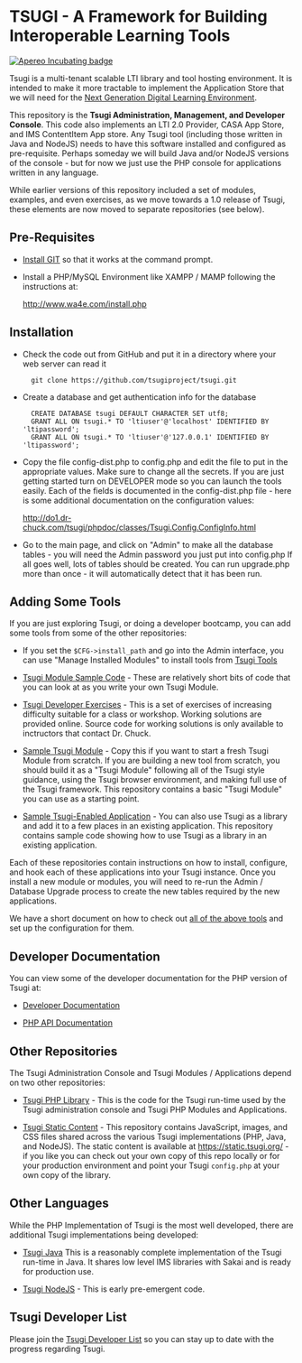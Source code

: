 TSUGI - A Framework for Building Interoperable Learning Tools
=============================================================
[![Apereo Incubating badge](https://img.shields.io/badge/apereo-incubating-blue.svg?logo=data%3Aimage%2Fpng%3Bbase64%2CiVBORw0KGgoAAAANSUhEUgAAAA4AAAAOCAYAAAAfSC3RAAAABmJLR0QA%2FwD%2FAP%2BgvaeTAAAACXBIWXMAAAsTAAALEwEAmpwYAAAAB3RJTUUH4QUTEi0ybN9p9wAAAiVJREFUKM9lkstLlGEUxn%2Fv%2B31joou0GTFKyswkKrrYdaEQ4cZAy4VQUS2iqH%2BrdUSNYmK0EM3IkjaChnmZKR0dHS0vpN%2FMe97TIqfMDpzN4XkeDg8%2Fw45R1XNAu%2Fe%2BGTgAqLX2KzAQRVGytLR0jN2jqo9FZFRVvfded66KehH5oKr3dpueiMiK915FRBeXcjo9k9K5zLz%2B3Nz8EyAqX51zdwGMqp738NSonlxf36Cn7zX9b4eYX8gSBAE1Bw9wpLaW%2BL5KWluukYjH31tr71vv%2FU0LJ5xzdL3q5dmLJK7gON5wjEQizsTkFMmeXkbHxtHfD14WkbYQaFZVMzk1zfDHERrPnqGz4wZ1tYfJ5%2FPMLOYYW16ltrqKRDyOMcYATXa7PRayixSc4%2FKFRhrqjxKGIWVlZVQkqpg1pYyvR%2BTFF2s5FFprVVXBAAqq%2F7a9uPKd1NomeTX4HXfrvZ8D2F9dTSwWMjwywueJLxQKBdLfZunue0Mqt8qPyMHf0HRorR0ArtbX1Zkrly7yPNnN1EyafZUVZLJZxjNLlHc%2BIlOxly0RyktC770fDIGX3vuOMAxOt19vJQxD%2BgeHmE6liMVKuNPawlZ9DWu2hG8bW1Tuib0LgqCrCMBDEckWAVjKLetMOq2ZhQV1zulGVFAnohv5wrSq3tpNzwMR%2BSQi%2FyEnIl5Ehpxzt4t6s9McRdGpIChpM8Y3ATXbkKdEZDAIgqQxZrKo%2FQUk5F9Xr20TrQAAAABJRU5ErkJggg%3D%3D)](https://www.apereo.org/content/projects-currently-incubation)

Tsugi is a multi-tenant scalable LTI library and tool hosting environment.
It is intended to make it more tractable to implement the Application Store
that we will need for the [
Next Generation Digital Learning Environment](http://www.ngdle.org).

This repository is the **Tsugi Administration, Management, and Developer
Console**.  This code also implements an LTI 2.0 Provider,
CASA App Store, and IMS ContentItem App store.  Any Tsugi tool (including
those written in Java and NodeJS) needs to have this software installed
and configured as pre-requisite.  Perhaps someday we will build Java and/or
NodeJS versions of the console - but for now we just use the PHP console
for applications written in any language.

While earlier versions of this repository included a set of modules, examples,
and even exercises, as we move towards a 1.0 release of Tsugi, these elements
are now moved to separate repositories (see below).

Pre-Requisites
--------------

* [Install GIT](https://www.tsugi.org/md/GITHUB.md) so that it works at the command prompt.

* Install a PHP/MySQL Environment like XAMPP / MAMP following the
instructions at:

    http://www.wa4e.com/install.php

Installation
------------

* Check the code out from GitHub and put it in a directory where
your web server can read it

        git clone https://github.com/tsugiproject/tsugi.git

* Create a database and get authentication info for the database

        CREATE DATABASE tsugi DEFAULT CHARACTER SET utf8;
        GRANT ALL ON tsugi.* TO 'ltiuser'@'localhost' IDENTIFIED BY 'ltipassword';
        GRANT ALL ON tsugi.* TO 'ltiuser'@'127.0.0.1' IDENTIFIED BY 'ltipassword';

* Copy the file config-dist.php to config.php and edit the file
to put in the appropriate values.  Make sure to change all the secrets.
If you are just getting started turn on DEVELOPER mode so you can launch
the tools easily.  Each of the fields is documented in the config-dist.php
file - here is some additional documentation on the configuration values:

    http://do1.dr-chuck.com/tsugi/phpdoc/classes/Tsugi.Config.ConfigInfo.html

* Go to the main page, and click on "Admin" to make all the database
tables - you will need the Admin password you just put into config.php
If all goes well, lots of tables should be created.  You can run upgrade.php
more than once - it will automatically detect that it has been run.

Adding Some Tools
-----------------

If you are just exploring Tsugi, or doing a developer bootcamp, you can add some tools
from some of the other repositories:

* If you set the `$CFG->install_path` and go into the Admin interface, you can 
use "Manage Installed Modules" to install tools from [Tsugi Tools](https://github.com/tsugitools)

* [Tsugi Module Sample Code](https://github.com/tsugiproject/tsugi-php-samples) - These 
are relatively short bits of code that you can look at as you write your
own Tsugi Module.

* [Tsugi Developer Exercises](https://github.com/tsugiproject/tsugi-php-exercises) - This
is a set of exercises of increasing difficulty suitable for a class or 
workshop.  Working solutions are provided online.  Source code for working solutions
is only available to inctructors that contact Dr. Chuck.

* [Sample Tsugi Module](https://github.com/tsugiproject/tsugi-php-module) - Copy 
this if you want to start a fresh Tsugi Module from scratch.  If you are building
a new tool from scratch, you should build it as a "Tsugi Module" following all 
of the Tsugi style guidance, using the Tsugi browser environment, and making 
full use of the Tsugi framework. This repository contains a basic 
"Tsugi Module" you can use as a starting point.

* [Sample Tsugi-Enabled Application](https://github.com/tsugiproject/tsugi-php-standalone) - You
can also use Tsugi as a library and add it to a few places in an existing application. 
This repository contains sample code showing how to use Tsugi as a library in an existing 
application.

Each of these repositories contain instructions on how to install, configure, and hook
each of these applications into your Tsugi instance.  Once you install a new module or 
modules, you will need to re-run the Admin / Database Upgrade process to create
the new tables required by the new applications.

We have a short document on how to check out 
[all of the above tools](docs/CHECKOUT_ALL.md)
and set up the configuration for them.

Developer Documentation
-----------------------

You can view some of the developer documentation for the PHP version of Tsugi at:

* [Developer Documentation](docs/README.md)

* [PHP API Documentation](http://do1.dr-chuck.com/tsugi/phpdoc/)

Other Repositories
------------------

The Tsugi Administration Console and Tsugi Modules / Applications depend on two other
repositories:

* [Tsugi PHP Library](https://github.com/tsugiproject/tsugi-php) - This is the code for the 
Tsugi run-time used by the Tsugi administration console and Tsugi PHP Modules 
and Applications.

* [Tsugi Static Content](https://github.com/tsugiproject/tsugi-static) - This repository contains
JavaScript, images, and CSS files shared across the various Tsugi implementations
(PHP, Java, and NodeJS).  The static content is available at 
https://static.tsugi.org/ - if you like you can check out your own copy
of this repo locally or for your production environment and point your Tsugi `config.php`
at your own copy of the library.

Other Languages
---------------

While the PHP Implementation of Tsugi is the most well developed, there are additional 
Tsugi implementations being developed:

* [Tsugi Java](https://github.com/tsugiproject/tsugi-java-servlet) This is a reasonably complete
implementation of the Tsugi run-time in Java.  It shares low level IMS libraries with 
Sakai and is ready for production use.

* [Tsugi NodeJS](https://github.com/tsugiproject/tsugi-node-sample) - This is early 
pre-emergent code.

Tsugi Developer List
--------------------

Please join the 
[Tsugi Developer List](https://groups.google.com/a/apereo.org/forum/#!forum/tsugi-dev)
so you can stay up to date with the progress regarding Tsugi.


